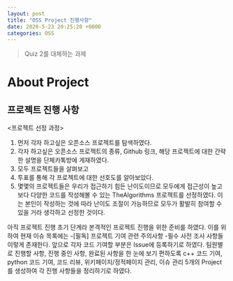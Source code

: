 ```yaml
---
layout: post
title: "OSS Project 진행사항"
date: 2020-5-23 20:25:20 +0000
categories: OSS
---
```


>Quiz 2를 대체하는 과제

About Project
===============

프로젝트 진행 사항
------------------

<프로젝트 선정 과정>

1. 먼저 각자 하고싶은 오픈소스 프로젝트를 탐색하였다.
2. 각자 하고싶은 오픈소스 프로젝트의 종류, Github 링크, 해당 프로젝트에 대한 간략한 설명을 단체카톡방에 게재하였다.
3. 모두 프로젝트들을 살펴보고
4. 투표를 통해 각 프로젝트에 대한 선호도를 알아보았다.
5. 몇몇의 프로젝트들은 우리가 접근하기 힘든 난이도이므로 모두에게 접근성이 높고 보다 다양한 코드를 작성해볼 수 있는 TheAlgorithms 프로젝트를 선정하였다. 이는 본인이 작성하는 것에 따라 난이도 조절이 가능하므로 모두가 활발히 참여할 수 있을 거라 생각하고 선정한 것이다.

<Issue>
아직 프로젝트 진행 초기 단계라 본격적인 프로젝트 진행을 위한 준비를 하였다.
이를 위하여 현재 이슈 목록에는
  -[필독] 프로젝트 기여 관련 주의사항
  -필수 사전 조사 사항들
이렇게 존재한다.
앞으로 각자 코드 기여할 부분은 Issue에 등록하기로 하였다.

<Project>
팀원별로 진행할 사항, 진행 중인 사항, 완료된 사항을 한 눈에 보기 편하도록
c++ 코드 기여, python 코드 기여, 코드 리뷰, 위키페이지/정적페이지 관리, 이슈 관리
5개의 Project를 생성하여 각 진행 사항들을 정리하기로 하였다.
  








